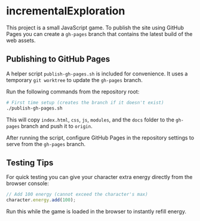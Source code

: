 # incrementalExploration

This project is a small JavaScript game. To publish the site using GitHub Pages you can create a `gh-pages` branch that contains the latest build of the web assets.

## Publishing to GitHub Pages

A helper script `publish-gh-pages.sh` is included for convenience. It uses a temporary `git worktree` to update the `gh-pages` branch.

Run the following commands from the repository root:

```bash
# First time setup (creates the branch if it doesn't exist)
./publish-gh-pages.sh
```

This will copy `index.html`, `css`, `js`, `modules`, and the `docs` folder to the `gh-pages` branch and push it to `origin`.

After running the script, configure GitHub Pages in the repository settings to serve from the `gh-pages` branch.

## Testing Tips

For quick testing you can give your character extra energy directly from the browser console:

```javascript
// Add 100 energy (cannot exceed the character's max)
character.energy.add(100);
```

Run this while the game is loaded in the browser to instantly refill energy.
